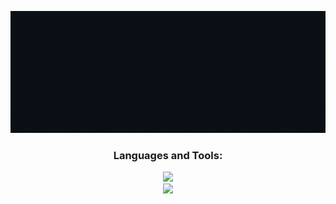 <!-- <h1 align="center">Hi 👋, I'm Wai Yan Phone Aant</h1>
<h3 align="center">Web Developer</h3> -->
![Myname](https://github.com/WaiYanPhoneAant/WaiYanPhoneAant/blob/main/myName.gif)



<h3 align="center">Languages and Tools:</h3>
<div align="center">
    <img src="https://skillicons.dev/icons?i=html,css,javascript,php,cs" /><br/>
    <img src="https://skillicons.dev/icons?i=bootstrap,tailwind,alpinejs,laravel,mysql" />
</div>





